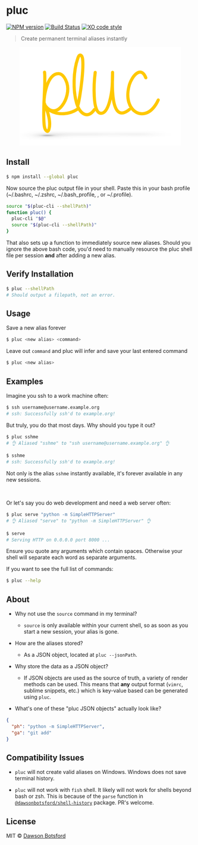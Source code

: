 # pluc
[![NPM version][npm-image]][npm-url] [![Build Status][travis-image]][travis-url] [![XO code style][xo-image]][xo-url]

> Create permanent terminal aliases instantly

<p align="center">
  <img src="./media/logo.png" alt="logo"/>
</p>

## Install

```sh
$ npm install --global pluc
```

Now source the pluc output file in your shell. Paste this in your bash profile (~/.bashrc, ~/.zshrc, ~/.bash_profile, , or ~/.profile).

```sh
source "$(pluc-cli --shellPath)"
function pluc() {
  pluc-cli "$@"
  source "$(pluc-cli --shellPath)"
}
```

That also sets up a function to immediately source new aliases. Should you ignore the above bash code, you'd need to manually resource the pluc shell file per session **and** after adding a new alias.

## Verify Installation

```sh
$ pluc --shellPath
# Should output a filepath, not an error.
```

## Usage

Save a new alias forever

```sh
$ pluc <new alias> <command>
```

Leave out `command` and pluc will infer and save your last entered command

```sh
$ pluc <new alias>
```

## Examples

Imagine you ssh to a work machine often:

```sh
$ ssh username@username.example.org
# ssh: Successfully ssh'd to example.org!
```

But truly, you do that most days. Why should you type it out?

```sh
$ pluc sshme
# 👌 Aliased "sshme" to "ssh username@username.example.org" 👌

$ sshme
# ssh: Successfully ssh'd to example.org!
```

Not only is the alias `sshme` instantly available, it's forever available in any new sessions.

<br/>

Or let's say you do web development and need a web server often:

```sh
$ pluc serve "python -m SimpleHTTPServer"
# 👌 Aliased "serve" to "python -m SimpleHTTPServer" 👌

$ serve
# Serving HTTP on 0.0.0.0 port 8000 ...
```

Ensure you quote any arguments which contain spaces. Otherwise your shell will separate each word as separate arguments.

If you want to see the full list of commands:

```sh
$ pluc --help
```

## About

* Why not use the `source` command in my terminal?
  * `source` is only available within your current shell, so as soon as you start a new session, your alias is gone.

* How are the aliases stored?
  * As a JSON object, located at `pluc --jsonPath`.

* Why store the data as a JSON object?
  * If JSON objects are used as the source of truth, a variety of render methods can be used. This means that **any** output format (`vimrc`, sublime snippets, etc.) which is key-value based can be generated using `pluc`.

* What's one of these "pluc JSON objects" actually look like?

```json
{
  "ph": "python -m SimpleHTTPServer",
  "ga": "git add"
}
```

<!-- * How can I add a new render method?
  1. Create and test a render function as a standalone module. (Fork [build-shell-fn](https://github.com/dawsonbotsford/build-shell-fn))
  2. Add a transpile method in [index.js](./src/index.js). (Copy `transpileJSON()`)
  3. Add a flag for render function within [cli.js](./src/cli.js)
  4. Document the new render method in the `--help` in `src/cli.js`
  5. PR!
 -->
## Compatibility Issues

* `pluc` will not create valid aliases on Windows. Windows does not save terminal history.

* `pluc` will not work with `fish` shell. It likely will not work for shells beyond bash or zsh. This is because of the `parse` function in [`@dawsonbotsford/shell-history`](https:///github.com/dawsonbotsford/shell-history) package. PR's welcome.

## License

MIT © [Dawson Botsford](http://dawsonbotsford.com)

[npm-image]: https://badge.fury.io/js/pluc.svg
[npm-url]: https://npmjs.org/package/pluc
[travis-image]: https://travis-ci.org/dawsonbotsford/pluc.svg?branch=master
[travis-url]: https://travis-ci.org/dawsonbotsford/pluc
[xo-image]: https://img.shields.io/badge/code_style-XO-5ed9c7.svg
[xo-url]: https://github.com/sindresorhus/xo
